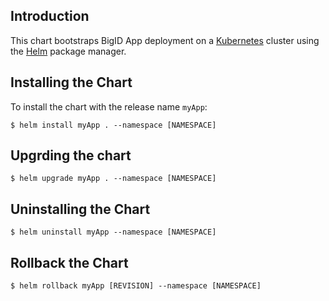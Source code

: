 ## Introduction

This chart bootstraps BigID App deployment on a [Kubernetes](http://kubernetes.io) cluster using the [Helm](https://helm.sh) package manager.

## Installing the Chart

To install the chart with the release name `myApp`:

```$ helm install myApp . --namespace [NAMESPACE]```

## Upgrding the chart

```$ helm upgrade myApp . --namespace [NAMESPACE]```

## Uninstalling the Chart

```$ helm uninstall myApp --namespace [NAMESPACE]```

## Rollback the Chart

```$ helm rollback myApp [REVISION] --namespace [NAMESPACE]```


